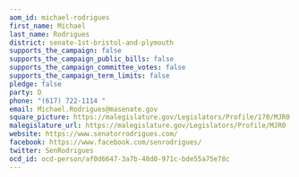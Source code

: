 ```yaml
---
aom_id: michael-rodrigues
first_name: Michael
last_name: Rodrigues
district: senate-1st-bristol-and-plymouth
supports_the_campaign: false
supports_the_campaign_public_bills: false
supports_the_campaign_committee_votes: false
supports_the_campaign_term_limits: false
pledge: false
party: D
phone: "(617) 722-1114 "
email: Michael.Rodrigues@masenate.gov
square_picture: https://malegislature.gov/Legislators/Profile/170/MJR0.jpg
malegislature_url: https://malegislature.gov/Legislators/Profile/MJR0
website: https://www.senatorrodrigues.com/
facebook: https://www.facebook.com/senrodrigues/
twitter: SenRodrigues
ocd_id: ocd-person/af0d6647-3a7b-48d0-971c-bde55a75e78c
---
```

